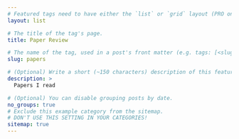 ```yaml
---
# Featured tags need to have either the `list` or `grid` layout (PRO only).
layout: list

# The title of the tag's page.
title: Paper Review

# The name of the tag, used in a post's front matter (e.g. tags: [<slug>]).
slug: papers

# (Optional) Write a short (~150 characters) description of this featured tag.
description: >
  Papers I read

# (Optional) You can disable grouping posts by date.
no_groups: true
# Exclude this example category from the sitemap.
# DON'T USE THIS SETTING IN YOUR CATEGORIES!
sitemap: true
---
```

